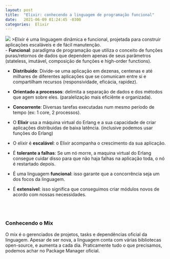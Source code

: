 ```yaml
---
layout: post
title:  "Elixir: conhecendo a linguagem de programação funcional"
date:   2021-06-09 01:24:45 -0300
categories:  Elixir
---
```

<img src='http://www.each.usp.br/petsi/jornal/wp-content/uploads/2018/09/elixir.png'>
>Elixir é uma linguagem dinâmica e funcional, projetada para construir aplicações escaláveis e de fácil manutenção.

<br/>
- <strong>Funcional</strong>: paradígma de programação que utiliza o conceito de funções puras/retornos de dados que dependem apenas de seus parâmetros (stateless, imutável, composição de funções e high-order functions).

- <strong>Distribuido</strong>: Divide-se uma aplicação em dezenas, centenas e até milhares de diferentes aplicações que se comunicam entre si e compartilham recursos (responsividade, eficácia, rapidez).

- <strong>Orientado a processos</strong>: delimita a separação de dados e dos métodos que agem sobre eles. (paralelização mais eficiênte e organizada).

- <strong>Concorrente</strong>: Diversas tarefas executadas num mesmo período de tempo (ex: 1 core, 2 processos).



- O <strong>Elixir</strong> usa a máquina virtual do Erlang e a sua capacidade de criar aplicações distribuidas de baixa latência. (inclusive podemos usar funções do Erlang)

- O elixir é <strong>escalável</strong>: o Elixir acompanha o crescimento da sua aplicação.

- É <strong>tolerante a falhas</strong>: Se um nó morre, a maquina virtual do Erlang consegue cuidar disso para que não haja falhas na aplicação toda, o nó é restartado depois.

- É uma linguagem <strong>funcional</strong>: isso garante que a concorrência seja um dos focos da linguagem. 

- É <strong>extensível</strong>: isso significa que conseguimos criar módulos novos de acordo com nossas necessidades.

<br/><br/>

### Conhecendo o Mix 

O mix é o gerenciados de projetos, tasks e dependências oficial da linguagem. Apesar de ser nova, a linguagem conta com várias bibliotecas open-source, e aumenta a cada dia. Praticamente tudo o que precisamos, podemos achar no Package Manager oficial.<br/><br/>


